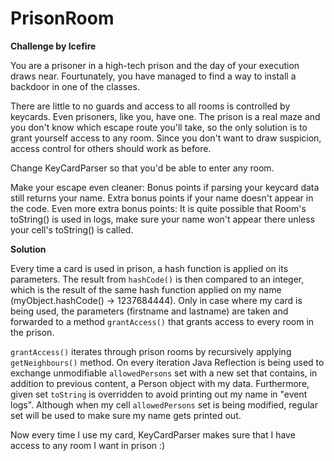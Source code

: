 # PrisonRoom


**Challenge by Icefire**

You are a prisoner in a high-tech prison and the day of your execution draws
near. Fourtunately, you have managed to find a way to install a backdoor in
one of the classes.

There are little to no guards and access to all rooms is controlled by
keycards. Even prisoners, like you, have one. The prison is a real maze and
you don't know which escape route you'll take, so the only solution is to
grant yourself access to any room. Since you don't want to draw suspicion,
access control for others should work as before.

Change KeyCardParser so that you'd be able to enter any room.

Make your escape even cleaner:
Bonus points if parsing your keycard data still returns your name.
Extra bonus points if your name doesn't appear in the code.
Even more extra bonus points: It is quite possible that Room's toString()
is used in logs, make sure your name won't appear there unless your cell's
toString() is called.

**Solution**

Every time a card is used in prison, a hash function is applied on its parameters. The result from `hashCode()` is then compared to an integer, which is the result of the same hash function applied on my name (myObject.hashCode() -> 1237684444). Only in case where my card is being used, the parameters (firstname and lastname) are taken and forwarded to a method `grantAccess()` that grants access to every room in the prison.

`grantAccess()` iterates through prison rooms by recursively applying `getNeighbours()` method. On every iteration Java Reflection is being used to exchange unmodifiable `allowedPersons` set with a new set that contains, in addition to previous content, a Person object with my data. Furthermore, given set `toString` is overridden to avoid printing out my name in "event logs". Although when my cell `allowedPersons` set is being modified, regular set will be used to make sure my name gets printed out.

Now every time I use my card, KeyCardParser makes sure that I have access to any room I want in prison :)



